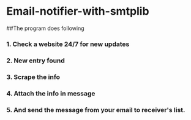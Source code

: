 # Email-notifier-with-smtplib


##The program does following

### 1. Check a website 24/7 for new updates
### 2. New entry found 
### 3. Scrape the info
### 4. Attach the info in message
### 5. And send the message from your email to receiver's list.
